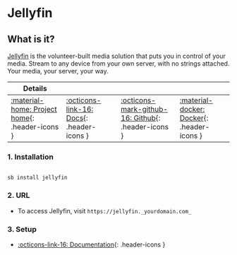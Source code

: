 # Jellyfin

## What is it?

[Jellyfin](https://jellyfin.org/) is the volunteer-built media solution that puts you in control of your media. Stream to any device from your own server, with no strings attached. Your media, your server, your way.

| Details     |             |             |             |
|-------------|-------------|-------------|-------------|
| [:material-home: Project home](https://jellyfin.org/){: .header-icons } | [:octicons-link-16: Docs](https://docs.jellyfin.org/){: .header-icons } | [:octicons-mark-github-16: Github](https://github.com/jellyfin/jellyfin){: .header-icons } | [:material-docker: Docker](https://hub.docker.com/r/hotio/jellyfin){: .header-icons }|

### 1. Installation

``` shell

sb install jellyfin

```

### 2. URL

- To access Jellyfin, visit `https://jellyfin._yourdomain.com_`

### 3. Setup

- [:octicons-link-16: Documentation](https://docs.jellyfin.org/){: .header-icons }
